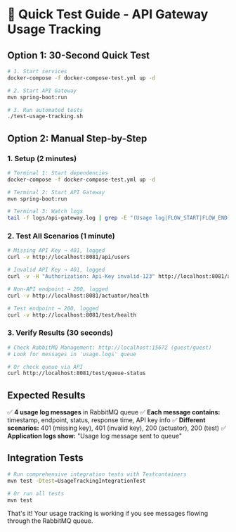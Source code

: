 # 🚀 Quick Test Guide - API Gateway Usage Tracking

## **Option 1: 30-Second Quick Test**

```bash
# 1. Start services
docker-compose -f docker-compose-test.yml up -d

# 2. Start API Gateway
mvn spring-boot:run

# 3. Run automated tests
./test-usage-tracking.sh
```

## **Option 2: Manual Step-by-Step**

### **1. Setup (2 minutes)**

```bash
# Terminal 1: Start dependencies
docker-compose -f docker-compose-test.yml up -d

# Terminal 2: Start API Gateway
mvn spring-boot:run

# Terminal 3: Watch logs
tail -f logs/api-gateway.log | grep -E "(Usage log|FLOW_START|FLOW_END)"
```

### **2. Test All Scenarios (1 minute)**

```bash
# Missing API Key → 401, logged
curl -v http://localhost:8081/api/users

# Invalid API Key → 401, logged
curl -v -H "Authorization: Api-Key invalid-123" http://localhost:8081/api/users

# Non-API endpoint → 200, logged
curl -v http://localhost:8081/actuator/health

# Test endpoint → 200, logged
curl -v http://localhost:8081/test/health
```

### **3. Verify Results (30 seconds)**

```bash
# Check RabbitMQ Management: http://localhost:15672 (guest/guest)
# Look for messages in 'usage.logs' queue

# Or check queue via API
curl http://localhost:8081/test/queue-status
```

## **Expected Results**

✅ **4 usage log messages** in RabbitMQ queue
✅ **Each message contains:** timestamp, endpoint, status, response time, API key info
✅ **Different scenarios:** 401 (missing key), 401 (invalid key), 200 (actuator), 200 (test)
✅ **Application logs show:** "Usage log message sent to queue"

## **Integration Tests**

```bash
# Run comprehensive integration tests with Testcontainers
mvn test -Dtest=UsageTrackingIntegrationTest

# Or run all tests
mvn test
```

That's it! Your usage tracking is working if you see messages flowing through the RabbitMQ queue.